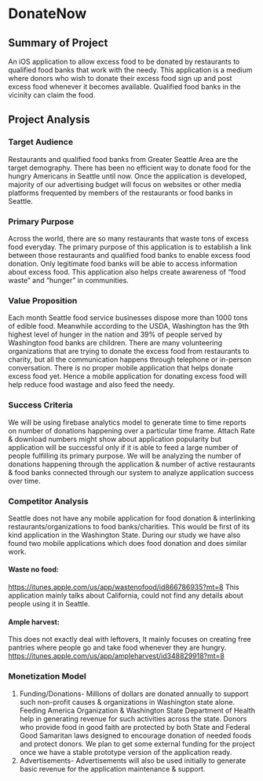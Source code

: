 # DonateNow
## Summary of Project
An iOS application to allow excess food to be donated by restaurants to qualified food banks that work with the needy. This application is a medium where donors who wish to donate their excess food sign up and post excess food whenever it becomes available. Qualified food banks in the vicinity can claim the food.

## Project Analysis
### Target Audience
Restaurants and qualified food banks from Greater Seattle Area are the target demography. There has been no efficient way to donate food for the hungry Americans in Seattle until now. Once the application is developed, majority of our advertising budget will focus on websites or other media platforms frequented by members of the restaurants or food banks in Seattle.
### Primary Purpose
Across the world, there are so many restaurants that waste tons of excess food everyday. The primary purpose of this application is to establish a link between those restaurants and qualified food banks to enable excess food donation. Only legitimate food banks will be able to access information about excess food. This application also helps create awareness of “food waste” and “hunger” in communities.
### Value Proposition
Each month Seattle food service businesses dispose more than 1000 tons of edible food. Meanwhile according to the USDA, Washington has the 9th highest level of hunger in the nation and 39% of people served by Washington food banks are children. There are many volunteering organizations that are trying to donate the excess food from restaurants to charity, but all the communication happens through telephone or in-person conversation. There is no proper mobile application that helps donate excess food yet. Hence a mobile application for donating excess food will help reduce food wastage and also feed the needy.
### Success Criteria
We will be using firebase analytics model to generate time to time reports on number of donations happening over a particular time frame. Attach Rate & download numbers might show about application popularity but application will be successful only if it is able to feed a large number of people fulfilling its primary purpose. We will be analyzing the number of donations happening through the application & number of active restaurants & food banks connected through our system to analyze application success over time.
### Competitor Analysis
Seattle does not have any mobile application for food donation & interlinking restaurants/organizations to food banks/charities. This would be first of its kind application in the Washington State. During our
study we have also found two mobile applications which does food donation and does similar work.
#### Waste no food:
https://itunes.apple.com/us/app/wastenofood/id866786935?mt=8
This application mainly talks about California, could not find any details about people using it in Seattle.
#### Ample harvest:
This does not exactly deal with leftovers, It mainly focuses on creating free pantries where people go and take food whenever they are hungry.
https://itunes.apple.com/us/app/ampleharvest/id348829918?mt=8
### Monetization Model
1. Funding/Donations- Millions of dollars are donated annually to support such non-profit causes & organizations in Washington state alone. Feeding America Organization & Washington State Department of Health help in generating revenue for such activities across the state. Donors who provide food in good faith are protected by both State and Federal Good Samaritan laws designed to encourage donation of needed foods and protect donors. We plan to get some external funding for the project once we have a stable prototype version of the application ready.
2. Advertisements- Advertisements will also be used initially to generate basic revenue for the application maintenance & support.
